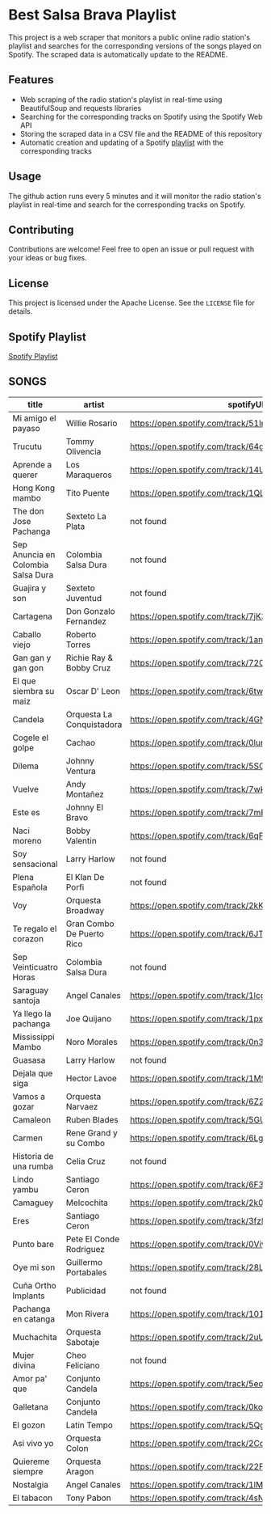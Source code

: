 # Best Salsa Brava Playlist

This project is a web scraper that monitors a public online radio station's playlist and searches for the corresponding versions of the songs played on Spotify.
The scraped data is automatically update to the README.

## Features

- Web scraping of the radio station's playlist in real-time using BeautifulSoup and requests libraries
- Searching for the corresponding tracks on Spotify using the Spotify Web API
- Storing the scraped data in a CSV file and the README of this repository
- Automatic creation and updating of a Spotify [playlist](https://open.spotify.com/playlist/2FVMIqoBJZvgR0kZKCD4jP?si=34f61e34db3248fd) with the corresponding tracks

## Usage

The github action runs every 5 minutes and it will monitor the radio station's playlist in real-time and search for the corresponding tracks on Spotify.

## Contributing

Contributions are welcome! Feel free to open an issue or pull request with your ideas or bug fixes.

## License

This project is licensed under the Apache License. See the `LICENSE` file for details.

## Spotify Playlist

[Spotify Playlist](https://open.spotify.com/playlist/2FVMIqoBJZvgR0kZKCD4jP?si=34f61e34db3248fd)

## SONGS

| title                              | artist                    | spotifyURL                                            |
| ---------------------------------- | ------------------------- | ----------------------------------------------------- |
| Mi amigo el payaso                 | Willie Rosario            | https://open.spotify.com/track/51InsKGmox8AzUOnTygpTa |
| Trucutu                            | Tommy Olivencia           | https://open.spotify.com/track/64g9DmjfX5oZ2MZ3Dnv5oY |
| Aprende a querer                   | Los Maraqueros            | https://open.spotify.com/track/14Ud5MkZ545vb2KXz9fZXW |
| Hong Kong mambo                    | Tito Puente               | https://open.spotify.com/track/1QLC5yG0vyDMXsShhpsGsX |
| The don Jose Pachanga              | Sexteto La Plata          | not found                                             |
| Sep Anuncia en Colombia Salsa Dura | Colombia Salsa Dura       | not found                                             |
| Guajira y son                      | Sexteto Juventud          | not found                                             |
| Cartagena                          | Don Gonzalo Fernandez     | https://open.spotify.com/track/7jK38ByRpsWyveWkzRgA2i |
| Caballo viejo                      | Roberto Torres            | https://open.spotify.com/track/1anvIYY3hAtLL72lJA5z44 |
| Gan gan y gan gon                  | Richie Ray & Bobby Cruz   | https://open.spotify.com/track/720YcfJfcMrRgn42LCdZZt |
| El que siembra su maiz             | Oscar D' Leon             | https://open.spotify.com/track/6twkbk7nborAviztg3eTH9 |
| Candela                            | Orquesta La Conquistadora | https://open.spotify.com/track/4GNdG2GTECFQb3ybkbgSnh |
| Cogele el golpe                    | Cachao                    | https://open.spotify.com/track/0lunMiZlsZ7U854GvHMyVZ |
| Dilema                             | Johnny Ventura            | https://open.spotify.com/track/5SOpWUw80uaYgOBCOjuY0V |
| Vuelve                             | Andy Montañez             | https://open.spotify.com/track/7wk0sxpcNrjY448B6uizAJ |
| Este es                            | Johnny El Bravo           | https://open.spotify.com/track/7mBzEoM1uUwWIN2SMkwck5 |
| Naci moreno                        | Bobby Valentin            | https://open.spotify.com/track/6qPJyX7IRJ4aFuUDGIX3lg |
| Soy sensacional                    | Larry Harlow              | not found                                             |
| Plena Española                     | El Klan De Porfi          | not found                                             |
| Voy                                | Orquesta Broadway         | https://open.spotify.com/track/2kKs7ZiMucAcIrB55roU46 |
| Te regalo el corazon               | Gran Combo De Puerto Rico | https://open.spotify.com/track/6JTuTBQwY6SwCx0HzdZVjV |
| Sep Veinticuatro Horas             | Colombia Salsa Dura       | not found                                             |
| Saraguay santoja                   | Angel Canales             | https://open.spotify.com/track/1lcgnuJJrwJOmqLRwBkGCu |
| Ya llego la pachanga               | Joe Quijano               | https://open.spotify.com/track/1pxv6O4wEwQhZh0t3NuxHf |
| Mississippi Mambo                  | Noro Morales              | https://open.spotify.com/track/0n3umry97115V9PO2K6JrV |
| Guasasa                            | Larry Harlow              | not found                                             |
| Dejala que siga                    | Hector Lavoe              | https://open.spotify.com/track/1M97ayCQqyCCsiSs2OIBb9 |
| Vamos a gozar                      | Orquesta Narvaez          | https://open.spotify.com/track/6Z2ymct2GGcKoOiqfdms2S |
| Camaleon                           | Ruben Blades              | https://open.spotify.com/track/5GUUC8DAKNooSDKR2cwr38 |
| Carmen                             | Rene Grand y su Combo     | https://open.spotify.com/track/6LgoKL7hkc5WjNyAUh2Bcb |
| Historia de una rumba              | Celia Cruz                | not found                                             |
| Lindo yambu                        | Santiago Ceron            | https://open.spotify.com/track/6F3IWzKb8UbwjB0HMxxu5I |
| Camaguey                           | Melcochita                | https://open.spotify.com/track/2k0OwbQJsyDJddUrSXkT32 |
| Eres                               | Santiago Ceron            | https://open.spotify.com/track/3fzHBJL5fBiKVUNXCM1X1F |
| Punto bare                         | Pete El Conde Rodriguez   | https://open.spotify.com/track/0VivChKkS9IhrclpF4du3d |
| Oye mi son                         | Guillermo Portabales      | https://open.spotify.com/track/28LdxtoxqzTF5u9dV2sxuz |
| Cuña Ortho Implants                | Publicidad                | not found                                             |
| Pachanga en catanga                | Mon Rivera                | https://open.spotify.com/track/101mzHyf8mzqhtsOj8uNQT |
| Muchachita                         | Orquesta Sabotaje         | https://open.spotify.com/track/2uUnR2LRcMthfZn4mpPtnR |
| Mujer divina                       | Cheo Feliciano            | not found                                             |
| Amor pa' que                       | Conjunto Candela          | https://open.spotify.com/track/5eoMWEijqH3kQ7qevcFosR |
| Galletana                          | Conjunto Candela          | https://open.spotify.com/track/0kof1aFFKjnfwhqK0jKvZW |
| El gozon                           | Latin Tempo               | https://open.spotify.com/track/5QgAU6JV10POSDtMvJD6XS |
| Asi vivo yo                        | Orquesta Colon            | https://open.spotify.com/track/2CcyeSu1PAIIhb4Iv5sagx |
| Quiereme siempre                   | Orquesta Aragon           | https://open.spotify.com/track/22F9GG1fnzQNJRqOmepoqd |
| Nostalgia                          | Angel Canales             | https://open.spotify.com/track/1lMoqzAjvLxIQJoYSeNVj1 |
| El tabacon                         | Tony Pabon                | https://open.spotify.com/track/4sNQU7kXoWipL2fVrnZQ67 |
